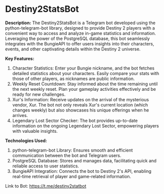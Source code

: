 # Destiny2StatsBot

**Description:**
The Destiny2StatsBot is a Telegram bot developed using the python-telegram-bot library, designed to provide Destiny 2 players with a convenient way to access and analyze in-game statistics and information. Leveraging the power of the PostgreSQL database, this bot seamlessly integrates with the BungieAPI to offer users insights into their characters, events, and other captivating details within the Destiny 2 universe.

**Key Features:**
1. Character Statistics: Enter your Bungie nickname, and the bot fetches detailed statistics about your characters. Easily compare your stats with those of other players, as nicknames are public information.
2. Weekly Reset Countdown: Stay informed about the time remaining until the next weekly reset. Plan your gameplay activities effectively and be ready for new challenges.
3. Xur's Information: Receive updates on the arrival of the mysterious vendor, Xur. The bot not only reveals Xur's current location (which changes weekly) but also showcases his unique offerings when he arrives.
4. Legendary Lost Sector Checker: The bot provides up-to-date information on the ongoing Legendary Lost Sector, empowering players with valuable insights.

**Technologies Used:**
1. python-telegram-bot Library: Ensures smooth and efficient communication between the bot and Telegram users.
2. PostgreSQL Database: Stores and manages data, facilitating quick and reliable access to user statistics.
3. BungieAPI Integration: Connects the bot to Destiny 2's API, enabling real-time retrieval of player and game-related information.

Link to Bot: https://t.me/destiny2statbot
